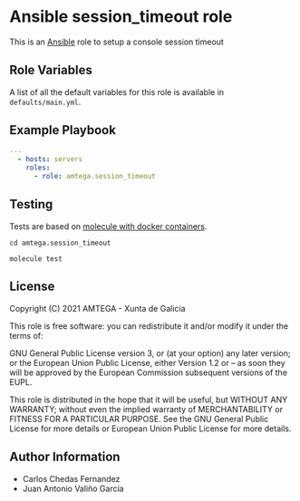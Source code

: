 # Ansible session_timeout role

This is an [Ansible](http://www.ansible.com) role to setup a console session timeout

## Role Variables

A list of all the default variables for this role is available in `defaults/main.yml`.

## Example Playbook

```yaml
---
  - hosts: servers
    roles:
      - role: amtega.session_timeout
```

## Testing

Tests are based on [molecule with docker containers](https://molecule.readthedocs.io/en/latest/installation.html).

```shell
cd amtega.session_timeout

molecule test
```

## License

Copyright (C) 2021 AMTEGA - Xunta de Galicia

This role is free software: you can redistribute it and/or modify it under the terms of:

GNU General Public License version 3, or (at your option) any later version; or the European Union Public License, either Version 1.2 or – as soon they will be approved by the European Commission ­subsequent versions of the EUPL.

This role is distributed in the hope that it will be useful, but WITHOUT ANY WARRANTY; without even the implied warranty of MERCHANTABILITY or FITNESS FOR A PARTICULAR PURPOSE.  See the GNU General Public License for more details or European Union Public License for more details.


## Author Information

- Carlos Chedas Fernandez
- Juan Antonio Valiño García
